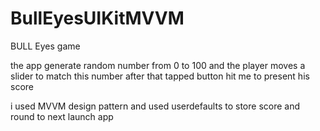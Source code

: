 # BullEyesUIKitMVVM

BULL Eyes game 

the app generate random number from 0 to 100 and the player moves a slider to match this number
after that tapped button hit me to present his score 

i used MVVM design pattern and used userdefaults to store score and round to next launch app
